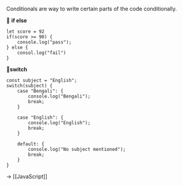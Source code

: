 Conditionals are way to write certain parts of the code conditionally.

📌 **if else** 

```run-js
let score = 92
if(score >= 90) {
	console.log("pass");
} else {
	consol.log("fail")
}
```

📌**switch**

```run-js
const subject = "English";
switch(subject) {
	case "Bengali": {
		console.log("Bengali");
		break;
	}
	
	case "English": {
		console.log("English");
		break;
	}
	
	default: {
		console.log("No subject mentioned");
		break;
	}
}
```

→ [[JavaScript]]